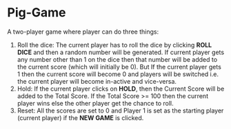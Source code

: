 # Pig-Game
A two-player game where player can do three things: <br>
1. Roll the dice: The current player has to roll the dice by clicking **ROLL DICE** and then a random number will be generated. If current player gets any number other than 1 on the dice then that number will be added to the current score (which will initially be 0). But If the current player gets 1 then the current score will become 0 and players will be switched i.e. the current player will become in-active and vice-versa. <br>
2. Hold: If the current player clicks on **HOLD**, then the Current Score will be added to the Total Score. If the Total Score >= 100 then the current player wins else the other player get the chance to roll. <br>
3. Reset: All the scores are set to 0 and Player 1 is set as the starting player (current player) if the **NEW GAME** is clicked.
